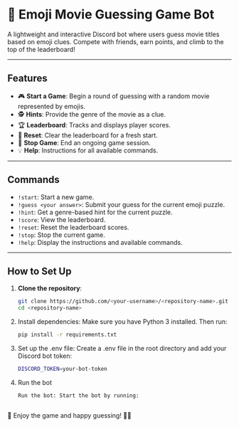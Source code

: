 # 🎥 Emoji Movie Guessing Game Bot

A lightweight and interactive Discord bot where users guess movie titles based on emoji clues. Compete with friends, earn points, and climb to the top of the leaderboard!

---

## **Features**
- 🎮 **Start a Game**: Begin a round of guessing with a random movie represented by emojis.
- 🕵️ **Hints**: Provide the genre of the movie as a clue.
- 🏆 **Leaderboard**: Tracks and displays player scores.
- 🔄 **Reset**: Clear the leaderboard for a fresh start.
- 🛑 **Stop Game**: End an ongoing game session.
- 💡 **Help**: Instructions for all available commands.

---

## **Commands**
- `!start`: Start a new game.
- `!guess <your answer>`: Submit your guess for the current emoji puzzle.
- `!hint`: Get a genre-based hint for the current puzzle.
- `!score`: View the leaderboard.
- `!reset`: Reset the leaderboard scores.
- `!stop`: Stop the current game.
- `!help`: Display the instructions and available commands.

---

## **How to Set Up**
1. **Clone the repository**:
   ```bash
   git clone https://github.com/<your-username>/<repository-name>.git
   cd <repository-name>
2. Install dependencies: Make sure you have Python 3 installed. Then run:
   ```bash
   pip install -r requirements.txt
3. Set up the .env file: Create a .env file in the root directory and add your Discord bot token:
   ```bash
   DISCORD_TOKEN=your-bot-token
4. Run the bot
   ```bash
   Run the bot: Start the bot by running:



🎉 Enjoy the game and happy guessing! 🎥✨
